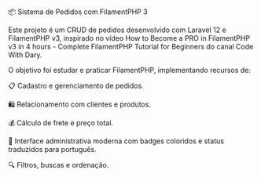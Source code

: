 📦 Sistema de Pedidos com FilamentPHP 3

Este projeto é um CRUD de pedidos desenvolvido com Laravel 12 e FilamentPHP v3, inspirado no vídeo
How to Become a PRO in FilamentPHP v3 in 4 hours - Complete FilamentPHP Tutorial for Beginners do canal Code With Dary.

O objetivo foi estudar e praticar FilamentPHP, implementando recursos de:

📋 Cadastro e gerenciamento de pedidos.

🛍️ Relacionamento com clientes e produtos.

💰 Cálculo de frete e preço total.

🎨 Interface administrativa moderna com badges coloridos e status traduzidos para português.

🔍 Filtros, buscas e ordenação.
